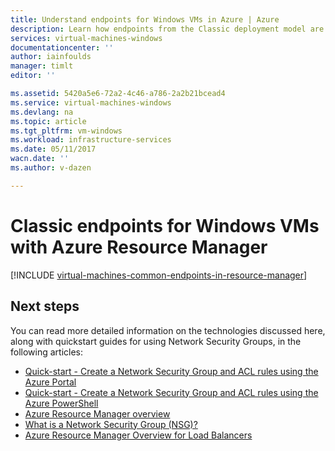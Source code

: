 ```yaml
---
title: Understand endpoints for Windows VMs in Azure | Azure
description: Learn how endpoints from the Classic deployment model are now implemented in Resource Manager using Network Security Groups and ACL rules
services: virtual-machines-windows
documentationcenter: ''
author: iainfoulds
manager: timlt
editor: ''

ms.assetid: 5420a5e6-72a2-4c46-a786-2a2b21bcead4
ms.service: virtual-machines-windows
ms.devlang: na
ms.topic: article
ms.tgt_pltfrm: vm-windows
ms.workload: infrastructure-services
ms.date: 05/11/2017
wacn.date: ''
ms.author: v-dazen

---
```

# Classic endpoints for Windows VMs with Azure Resource Manager
[!INCLUDE [virtual-machines-common-endpoints-in-resource-manager](../../../includes/virtual-machines-common-endpoints-in-resource-manager.md)]

## Next steps
You can read more detailed information on the technologies discussed here, along with quickstart guides for using Network Security Groups, in the following articles:

* [Quick-start - Create a Network Security Group and ACL rules using the Azure Portal](nsg-quickstart-portal.md)  
* [Quick-start - Create a Network Security Group and ACL rules using the Azure PowerShell](nsg-quickstart-powershell.md)  
* [Azure Resource Manager overview](../../azure-resource-manager/resource-group-overview.md)  
* [What is a Network Security Group (NSG)?](../../virtual-network/virtual-networks-nsg.md)  
* [Azure Resource Manager Overview for Load Balancers](../../load-balancer/load-balancer-arm.md)
